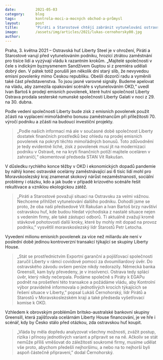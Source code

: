 ```yaml
---
date:         2021-05-03
category:     blog
tags:         kontrola-moci-a-mocných obchod-a-průmysl
layout:       post
title:        "Piráti a Starostové chtějí zabránit vytunelování ostravské ocelárny, podají podnět na EGAP kvůli zmizelým dvěma miliardám"
image:        /assets/img/articles/2021/lukas-cernohorsky00.jpg
author:       
---
```




Praha, 3. května 2021 – Ostravská huť Liberty Steel je v ohrožení, Piráti a Starostové varují před vytunelováním podniku, hrozící ztrátou zaměstnání pro tisíce lidí a vyzývají vládu k razantním krokům. „Majitelé společnosti v čele s indickým byznysmenem Sandžívem Guptou si z premiéra udělali dobrý den. V pátek totiž porušili jen několik dní starý slib, že nevyvedou emisní povolenky mimo Českou republiku. Obešli dozorčí radu a vyměnili také část představenstva. To jsou jasné varovné signály. Budeme apelovat na vládu, aby zamezila opakování scénáře s vytunelováním OKD,“ uvedl Ivan Bartoš k prodeji emisních povolenek, které hutní společnost Liberty Ostrava prodala sesterské rumunské společnosti Liberty Galati v noci z 29. na 30. dubna.

Podle vedení společnosti Liberty bude zisk z emisních povolenek použit zčásti na vyplacení mimořádného bonusu zaměstnancům při příležitosti 70. výročí podniku a zčásti na budoucí investiční projekty. 

> „Podle našich informací má ale v současné době společnost Liberty dostatek finančních prostředků bez ohledu na prodej emisních povolenek na pokrytí těchto mimořádných bonusů. Toto zdůvodnění je tedy evidentně liché, zisk z povolenek musí jít na modernizaci podniku v Ostravě, ne na krytí finančních potíží majitele oceláren v zahraničí,“ okomentoval předseda STAN Vít Rakušan.

V důsledku rychlého konce těžby v OKD i ekonomických dopadů pandemie by náhlý konec ostravské ocelárny zaměstnávající asi 6 tisíc lidí mohl pro Moravskoslezský kraj znamenat skokový nárůst nezaměstnanosti, sociální problémy i otázku, kdo a jak bude v případě krizového scénáře řešit rekultivace a vzniklou ekologickou zátěž.

> „Piráti a Starostové považují situaci na Ostravsku za velmi vážnou. Nechceme přihlížet vytunelování dalšího podniku. Dohodli jsme se proto, že oba naši předsedové Vít Rakušan a Ivan Bartoš brzy navštíví ostravskou huť, kde budou hledat východiska z nastalé situace nejen s vedením firmy, ale také zástupci odborů. Ti aktuálně zvažují kromě stávkové pohotovosti další kroky, které by mohly mít dopad na provoz podniku,” vysvětlil moravskoslezský lídr Starostů Petr Letocha.

Vyvedení milionu emisních povolenek za více než miliardu ale není v poslední době jedinou kontroverzní transakcí týkající se skupiny Liberty House.

> „Stát se prostřednictvím Exportní garanční a pojišťovací společnosti zaručil Liberty v rámci covidové pomoci za dvoumiliardový úvěr. Do ostravského závodu ovšem peníze nikdy nedorazily. Německá banka Greensill, kam byly převedeny, je v insolvenci. Ostrava tedy splácí úvěr, který nikdy nečerpala. Podáme společně s Piráty k EGAPu podnět na prošetření této transakce a požádáme vládu, aby Kontrolní výbor pravidelně informovala o jednotlivých krocích týkajících se řešení situace v Liberty,” popsal Lukáš Černohorský, lídr Pirátů a Starostů v Moravskoslezském kraji a také předseda vyšetřovací komise k OKD.

Vzhledem k obrovským problémům britsko-australské bankovní skupiny Greensill, která zajišťovala ocelárnám Liberty House financování, je ve hře i scénář, kdy by Česko stálo před otázkou, zda ostravskou huť koupit. 

> „Vláda by měla dopředu analyzovat všechny možnosti, zvážit postup, rizika i přínosy jednotlivých variant a připravit se na ně. Ačkoliv se stát nemůže příliš vměšovat do záležitostí soukromé firmy, musíme udělat vše proto, abychom předešli nejhoršímu, a nebo na to nejhorší byli aspoň částečně připraveni,” dodal Černohorský.
